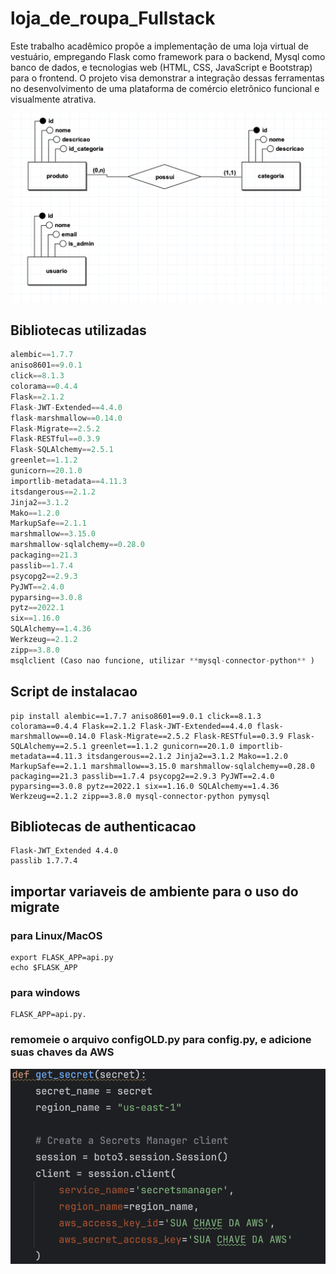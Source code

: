 # loja_de_roupa_Fullstack
Este trabalho acadêmico propõe a implementação de uma loja virtual de vestuário, empregando Flask como framework para o backend, Mysql como banco de dados, e tecnologias web (HTML, CSS, JavaScript e Bootstrap) para o frontend. O projeto visa demonstrar a integração dessas ferramentas no desenvolvimento de uma plataforma de comércio eletrônico funcional e visualmente atrativa.

<img src="entidades.png">

## Bibliotecas utilizadas
```python
alembic==1.7.7
aniso8601==9.0.1
click==8.1.3
colorama==0.4.4
Flask==2.1.2
Flask-JWT-Extended==4.4.0
flask-marshmallow==0.14.0
Flask-Migrate==2.5.2
Flask-RESTful==0.3.9
Flask-SQLAlchemy==2.5.1
greenlet==1.1.2
gunicorn==20.1.0
importlib-metadata==4.11.3
itsdangerous==2.1.2
Jinja2==3.1.2
Mako==1.2.0
MarkupSafe==2.1.1
marshmallow==3.15.0
marshmallow-sqlalchemy==0.28.0
packaging==21.3
passlib==1.7.4
psycopg2==2.9.3
PyJWT==2.4.0
pyparsing==3.0.8
pytz==2022.1
six==1.16.0
SQLAlchemy==1.4.36
Werkzeug==2.1.2
zipp==3.8.0
msqlclient (Caso nao funcione, utilizar **mysql-connector-python** )
```

## Script de instalacao
```
pip install alembic==1.7.7 aniso8601==9.0.1 click==8.1.3 colorama==0.4.4 Flask==2.1.2 Flask-JWT-Extended==4.4.0 flask-marshmallow==0.14.0 Flask-Migrate==2.5.2 Flask-RESTful==0.3.9 Flask-SQLAlchemy==2.5.1 greenlet==1.1.2 gunicorn==20.1.0 importlib-metadata==4.11.3 itsdangerous==2.1.2 Jinja2==3.1.2 Mako==1.2.0 MarkupSafe==2.1.1 marshmallow==3.15.0 marshmallow-sqlalchemy==0.28.0 packaging==21.3 passlib==1.7.4 psycopg2==2.9.3 PyJWT==2.4.0 pyparsing==3.0.8 pytz==2022.1 six==1.16.0 SQLAlchemy==1.4.36 Werkzeug==2.1.2 zipp==3.8.0 mysql-connector-python pymysql
```

## Bibliotecas de authenticacao
```
Flask-JWT_Extended 4.4.0
passlib 1.7.7.4
```

## importar variaveis de ambiente para o uso do migrate
### para Linux/MacOS
```
export FLASK_APP=api.py
echo $FLASK_APP
```
### para windows
```
FLASK_APP=api.py.
```

### remomeie o arquivo configOLD.py para config.py, e adicione suas chaves da AWS
<img src="aws.png">

